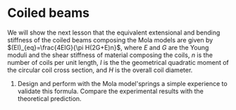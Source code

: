 
# Coiled beams

We will show the next lesson that the equivalent extensional and bending stiffness of the coiled beams composing the Mola models are given by
$(EI)_{eq}=\frac{4EIG}{\pi H(2G+E)n}$,
where $E$ and $G$ are the Young moduli and the shear stiffness of material composing the coils, $n$ is the number of coils per unit length, $I$ is the
the geometrical quadratic moment of the circular coil cross section, and $H$ is the overall coil diameter. 

1. Design and perform with the Mola model'springs a simple experience to validate this formula. Compare the experimental results with the theoretical prediction.

